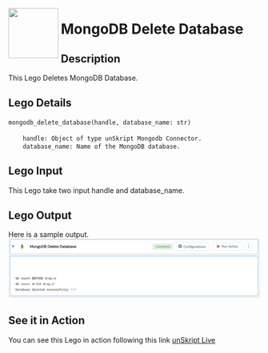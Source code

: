 [<img align="left" src="https://unskript.com/assets/favicon.png" width="100" height="100" style="padding-right: 5px">](https://unskript.com/assets/favicon.png) 
<h1>MongoDB Delete Database</h1>

## Description
This Lego Deletes MongoDB Database.


## Lego Details

    mongodb_delete_database(handle, database_name: str)

        handle: Object of type unSkript Mongodb Connector.
        database_name: Name of the MongoDB database.

## Lego Input
This Lego take two input handle and database_name. 

## Lego Output
Here is a sample output.
<img src="./1.png">


## See it in Action

You can see this Lego in action following this link [unSkript Live](https://us.app.unskript.io)